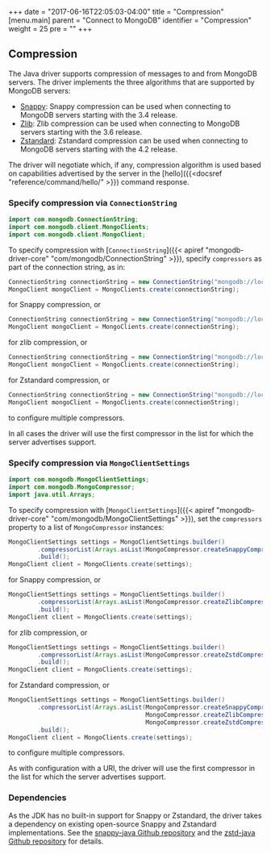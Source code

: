 +++
date = "2017-06-16T22:05:03-04:00"
title = "Compression"
[menu.main]
  parent = "Connect to MongoDB"
  identifier = "Compression"
  weight = 25
  pre = "<i class='fa'></i>"
+++

## Compression

The Java driver supports compression of messages to and from MongoDB servers.  The driver implements the three algorithms that are 
supported by MongoDB servers:

* [Snappy](https://google.github.io/snappy/): Snappy compression can be used when connecting to MongoDB servers starting with the 3.4 
release.
* [Zlib](https://zlib.net/): Zlib compression can be used when connecting to MongoDB servers starting with the 3.6 release.
* [Zstandard](https://github.com/facebook/zstd/): Zstandard compression can be used when connecting to MongoDB servers starting with the 4.2 release.

The driver will negotiate which, if any, compression algorithm is used based on capabilities advertised by the server in
the [hello]({{<docsref "reference/command/hello/" >}}) command response. 

### Specify compression via `ConnectionString`

```java
import com.mongodb.ConnectionString;
import com.mongodb.client.MongoClients;
import com.mongodb.client.MongoClient;
```

To specify compression with [`ConnectionString`]({{< apiref "mongodb-driver-core" "com/mongodb/ConnectionString" >}}), specify `compressors` as part of the connection
string, as in:

```java
ConnectionString connectionString = new ConnectionString("mongodb://localhost/?compressors=snappy");
MongoClient mongoClient = MongoClients.create(connectionString);
```

for Snappy compression, or

```java
ConnectionString connectionString = new ConnectionString("mongodb://localhost/?compressors=zlib");
MongoClient mongoClient = MongoClients.create(connectionString);
```

for zlib compression, or 

```java
ConnectionString connectionString = new ConnectionString("mongodb://localhost/?compressors=zstd");
MongoClient mongoClient = MongoClients.create(connectionString);
```

for Zstandard compression, or 

```java
ConnectionString connectionString = new ConnectionString("mongodb://localhost/?compressors=snappy,zlib,zstd");
MongoClient mongoClient = MongoClients.create(connectionString);
```

to configure multiple compressors. 

In all cases the driver will use the first compressor in the list for which the server advertises support. 

### Specify compression via `MongoClientSettings`

```java
import com.mongodb.MongoClientSettings;
import com.mongodb.MongoCompressor;
import java.util.Arrays;
```

To specify compression with [`MongoClientSettings`]({{< apiref "mongodb-driver-core" "com/mongodb/MongoClientSettings" >}}), set the `compressors` property 
to a list of `MongoCompressor` instances:

```java
MongoClientSettings settings = MongoClientSettings.builder()
        .compressorList(Arrays.asList(MongoCompressor.createSnappyCompressor()))
        .build();
MongoClient client = MongoClients.create(settings);
```

for Snappy compression, or

```java
MongoClientSettings settings = MongoClientSettings.builder()
        .compressorList(Arrays.asList(MongoCompressor.createZlibCompressor()))
        .build();
MongoClient client = MongoClients.create(settings);
```

for zlib compression, or

```java
MongoClientSettings settings = MongoClientSettings.builder()
        .compressorList(Arrays.asList(MongoCompressor.createZstdCompressor()))
        .build();
MongoClient client = MongoClients.create(settings);
```

for Zstandard compression, or

```java
MongoClientSettings settings = MongoClientSettings.builder()
        .compressorList(Arrays.asList(MongoCompressor.createSnappyCompressor(),
                                      MongoCompressor.createZlibCompressor(),
                                      MongoCompressor.createZstdCompressor()))
        .build();
MongoClient client = MongoClients.create(settings);
```

to configure multiple compressors. 

As with configuration with a URI, the driver will use the first compressor in the list for which the server advertises support. 

### Dependencies

As the JDK has no built-in support for Snappy or Zstandard, the driver takes a dependency on existing open-source Snappy and Zstandard implementations.  See the
[snappy-java Github repository](https://github.com/xerial/snappy-java) and the
[zstd-java Github repository](https://github.com/luben/zstd-jni) for details.

